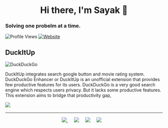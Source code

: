 <h1 align="center"> Hi there, I'm Sayak 👋 </h1>

### Solving one probelm at a time.
![Profile Views](https://komarev.com/ghpvc/?username=sayak9495)
[![Website](https://img.shields.io/website?label=sayaksen.in&style=for-the-badge&url=http%3A%2F%2Fsayaksen.in)](http://sayaksen.in)



## DuckItUp 
![DuckDuckGo](https://www.vectorlogo.zone/logos/duckduckgo/duckduckgo-icon.svg "DuckDuckGo")


DuckItUp integrates search google button and movie rating system. 
DuckDuckGo Enhancer or DuckItUp is an unofficial extension that provides few productive features for its users. DuckDuckGo is a very good search engine which respects users privacy. But it lacks some productive features. This extension aims to bridge that productivity gap,


 <a href="https://chrome.google.com/webstore/detail/duckduckgo-enhancer/jmmkhgopncnabnhkedjfbeappnhfecej"><img src="https://img.shields.io/chrome-web-store/users/jmmkhgopncnabnhkedjfbeappnhfecej?color=yellow&label=extension%20users&style=for-the-badge" /></a>&nbsp;&nbsp;&nbsp;&nbsp;

--- 

<p align="center">
  <a href="https://dev.to/sayak9495"><img src="https://img.shields.io/badge/DEV.TO-%230A0A0A.svg?&style=for-the-badge&logo=dev-dot-to&logoColor=white" />       </a>&nbsp;&nbsp;&nbsp;&nbsp;
 <a href="https://www.linkedin.com/in/sayaksen/"><img src="https://img.shields.io/badge/linkedin-%230077B5.svg?&style=for-the-badge&logo=linkedin&logoColor=white" /></a>&nbsp;&nbsp;&nbsp;&nbsp;
<a href="https://instagram.com/sayaksen"><img src="https://img.shields.io/badge/instagram-%23D14836.svg?&style=for-the-badge&logo=instagram&logoColor=white" /></a>&nbsp;&nbsp;&nbsp;&nbsp;
<a href="https://twitter.com/sayak9495"><img src="https://img.shields.io/badge/twitter-%231DA1F2.svg?&style=for-the-badge&logo=twitter&logoColor=white" /></a>&nbsp;&nbsp;&nbsp;&nbsp;
<p>
